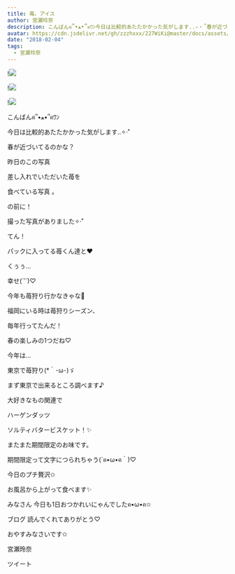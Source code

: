 ```yaml
---
title: 苺、アイス
author: 宮瀬玲奈
description: こんばんฅ՞•ﻌ•՞ฅﾜﾝ今日は比較的あたたかかった気がします..✧‧˚春が近づいてるのかな？昨日のこの写真差し入れでいただいた苺を食べている写真 。...
avatar: https://cdn.jsdelivr.net/gh/zzzhxxx/227WiKi@master/docs/assets/photo/avatar/reina.jpg
date: "2018-02-04"
tags:
  - 宮瀬玲奈
---
```


!![](https://cdn.jsdelivr.net/gh/zzzhxxx/227WiKi-image@master/blog-image/reina-2018-02-04_1.jpg)

!![](https://cdn.jsdelivr.net/gh/zzzhxxx/227WiKi-image@master/blog-image/reina-2018-02-04_2.jpg)

!![](https://cdn.jsdelivr.net/gh/zzzhxxx/227WiKi-image@master/blog-image/reina-2018-02-04_3.jpg)



  こんばんฅ՞•ﻌ•՞ฅﾜﾝ





今日は比較的あたたかかった気がします..✧‧˚

春が近づいてるのかな？











昨日のこの写真








差し入れでいただいた苺を

食べている写真 。









の前に！

撮った写真がありました✧‧˚








てん！




パックに入ってる苺くん達と❤︎






くぅぅ...



幸せ(*´˘`*)♡






今年も苺狩り行かなきゃな💓



福岡にいる時は苺狩りシーズン、

毎年行ってたんだ！





春の楽しみの1つだね♡







今年は...


東京で苺狩り(*｀･ω･)ゞ





まず東京で出来るところ調べます♪












大好きなもの関連で








ハーゲンダッツ

ソルティバタービスケット！✨



またまた期間限定のお味です。




期間限定って文字につられちゃう(´ฅ•ω•ฅ｀)♡








今日のプチ贅沢✩


お風呂から上がって食べます✨








みなさん
今日も1日おつかれいにゃんでしたฅ•ω•ฅ✩



ブログ
読んでくれてありがとう♡



おやすみなさいです✩



宮瀬玲奈


ツイート



